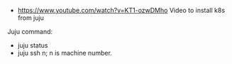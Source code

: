 * https://www.youtube.com/watch?v=KT1-ozwDMho Video to install k8s from juju

Juju command:
* juju status
* juju ssh n; n is machine number.
